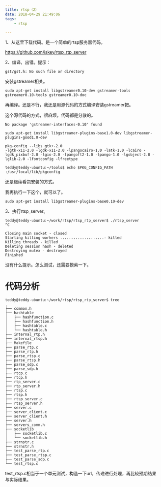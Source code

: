 ```yaml
---
title: rtsp（2）
date: 2018-04-29 21:49:06
tags:
	- rtsp

---
```


1、从这里下载代码。是一个简单的rtsp服务器代码。

https://github.com/iskey/rtsp_rtp_server

2、编译，出错。提示：

```
gst/gst.h: No such file or directory
```

安装gstreamer相关。

```
sudo apt-get install libgstreamer0.10-dev gstreamer-tools gstreamer0.10-tools gstreamer0.10-doc
```

再编译。还是不行，我还是用源代码的方式编译安装gstreamer把。

这个源代码的方式，很麻烦，代码都是分散的。

```
No package 'gstreamer-interfaces-0.10' found
```

```
sudo apt-get install libgstreamer-plugins-base1.0-dev libgstreamer-plugins-good1.0-dev
```

```
pkg-config --libs gtk+-2.0
-lgtk-x11-2.0 -lgdk-x11-2.0 -lpangocairo-1.0 -latk-1.0 -lcairo -lgdk_pixbuf-2.0 -lgio-2.0 -lpangoft2-1.0 -lpango-1.0 -lgobject-2.0 -lglib-2.0 -lfontconfig -lfreetype
```

```
teddy@teddy-ubuntu:~/tools$ echo $PKG_CONFIG_PATH 
:/usr/local/lib/pkgconfig
```

还是继续看包安装的方式。

我再执行一下这个，就可以了。

```
sudo apt-get install libgstreamer-plugins-base0.10-dev
```

3、执行rtsp_server。

```
teddy@teddy-ubuntu:~/work/rtsp/rtsp_rtp_server$ ./rtsp_server 
^C

Closing main socket - closed
Starting killing workers ....................- killed
Killing threads - killed
Deleting session hash - deleted
Destroying mutex - destroyed
Finished
```

没有什么提示。怎么测试，还需要摸索一下。



# 代码分析

```
teddy@teddy-ubuntu:~/work/rtsp/rtsp_rtp_server$ tree
.
├── common.h
├── hashtable
│   ├── hashfunction.c
│   ├── hashfunction.h
│   ├── hashtable.c
│   └── hashtable.h
├── internal_rtp.h
├── internal_rtsp.h
├── Makefile
├── parse_rtp.c
├── parse_rtp.h
├── parse_rtsp.c
├── parse_rtsp.h
├── parse_sdp.c
├── parse_sdp.h
├── rtcp.c
├── rtcp.h
├── rtp_server.c
├── rtp_server.h
├── rtsp.c
├── rtsp.h
├── rtsp_server.c
├── rtsp_server.h
├── server.c
├── server_client.c
├── server_client.h
├── server.h
├── servers_comm.h
├── socketlib
│   ├── socketlib.c
│   └── socketlib.h
├── strnstr.c
├── strnstr.h
├── test_parse_rtp.c
├── test_parse_rtsp.c
├── test_parse_sdp.c
└── test_rtsp.c
```



test_rtsp.c相当于一个单元测试，构造一下url，传递进行处理，再比较预期结果与实际结果。



